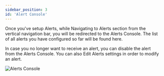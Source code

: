 ```yaml
---
sidebar_position: 3
id: 'Alert Console'
---
```


Once you've setup Alerts, while Navigating to Alerts section from the vertical navigation bar, you will be redirected to the Alerts Console. 
The list of all alerts you have configured so far will be found here. 

In case you no longer want to receive an alert, you can disable the alert from the Alerts Console. You can also Edit Alerts settings in order to modify an alert. 

![Alerts Console](/img/Alerts/alertsconsole.png)

